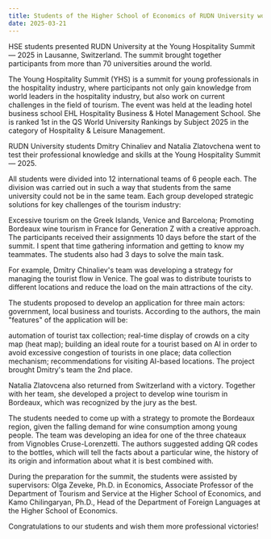 ```yaml
---
title: Students of the Higher School of Economics of RUDN University won the Young Hospitality Summit — 2025 in Switzerland
date: 2025-03-21
---
```


HSE students presented RUDN University at the Young Hospitality Summit — 2025 in Lausanne, Switzerland. The summit brought together participants from more than 70 universities around the world.

<!--more-->

The Young Hospitality Summit (YHS) is a summit for young professionals in the hospitality industry, where participants not only gain knowledge from world leaders in the hospitality industry, but also work on current challenges in the field of tourism. The event was held at the leading hotel business school EHL Hospitality Business & Hotel Management School. She is ranked 1st in the QS World University Rankings by Subject 2025 in the category of Hospitality & Leisure Management.

RUDN University students Dmitry Chinaliev and Natalia Zlatovchena went to test their professional knowledge and skills at the Young Hospitality Summit — 2025.

All students were divided into 12 international teams of 6 people each. The division was carried out in such a way that students from the same university could not be in the same team. Each group developed strategic solutions for key challenges of the tourism industry:

Excessive tourism on the Greek Islands, Venice and Barcelona;
Promoting Bordeaux wine tourism in France for Generation Z with a creative approach.
The participants received their assignments 10 days before the start of the summit. I spent that time gathering information and getting to know my teammates. The students also had 3 days to solve the main task.

For example, Dmitry Chinaliev's team was developing a strategy for managing the tourist flow in Venice. The goal was to distribute tourists to different locations and reduce the load on the main attractions of the city.

The students proposed to develop an application for three main actors: government, local business and tourists. According to the authors, the main "features" of the application will be:

automation of tourist tax collection;
real-time display of crowds on a city map (heat map);
building an ideal route for a tourist based on AI in order to avoid excessive congestion of tourists in one place;
data collection mechanism;
recommendations for visiting AI-based locations.
The project brought Dmitry's team the 2nd place.

Natalia Zlatovcena also returned from Switzerland with a victory. Together with her team, she developed a project to develop wine tourism in Bordeaux, which was recognized by the jury as the best.

The students needed to come up with a strategy to promote the Bordeaux region, given the falling demand for wine consumption among young people. The team was developing an idea for one of the three chateaux from Vignobles Cruse-Lorenzetti. The authors suggested adding QR codes to the bottles, which will tell the facts about a particular wine, the history of its origin and information about what it is best combined with.

During the preparation for the summit, the students were assisted by supervisors: Olga Zeveke, Ph.D. in Economics, Associate Professor of the Department of Tourism and Service at the Higher School of Economics, and Kamo Chilingaryan, Ph.D., Head of the Department of Foreign Languages at the Higher School of Economics.

Congratulations to our students and wish them more professional victories!